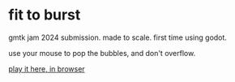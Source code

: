 # fit to burst

gmtk jam 2024 submission. made to scale. first time using godot.

use your mouse to pop the bubbles, and don't overflow.


[play it here, in browser](https://medusacity.itch.io/fit-to-burst)
